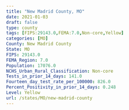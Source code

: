 ```yaml
---
title: "New Madrid County, MO"
date: 2021-01-03
draft: false
type: county
tags: [FIPS:29143.0,FEMA:7.0,Non-core,Yellow]
categories: [MO]
County: New Madrid County
State: MO
FIPS: 29143.0
FEMA_Region: 7.0
Population: 17076.0
NCHS_Urban_Rural_Classification: Non-core
Tests_in_prior_14_days: 141.0
Fourteen_day_test_rate_per_100000: 826.0
Percent_Positivity_in_prior_14_days: 0.248
Level: Yellow
url: /states/MO/new-madrid-county
---
```



